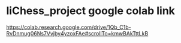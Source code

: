 # liChess_project google colab link
https://colab.research.google.com/drive/1Qb_C1b-RvDnmug06Ns7Vvjby4yzoxFAe#scrollTo=kmwBAkTttLkB

